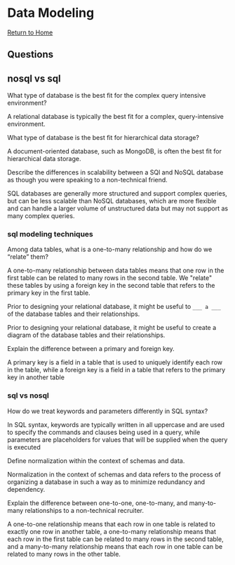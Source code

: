 # Data Modeling

[Return to Home](https://sethppierce.github.io/reading-notes)

## Questions

## nosql vs sql

What type of database is the best fit for the complex query intensive environment?

A relational database is typically the best fit for a complex, query-intensive environment.

What type of database is the best fit for hierarchical data storage?

A document-oriented database, such as MongoDB, is often the best fit for hierarchical data storage.

Describe the differences in scalability between a SQl and NoSQL database as though you were speaking to a non-technical friend.

SQL databases are generally more structured and support complex queries, but can be less scalable than NoSQL databases, which are more flexible and can handle a larger volume of unstructured data but may not support as many complex queries.

### sql modeling techniques

Among data tables, what is a one-to-many relationship and how do we “relate” them?

A one-to-many relationship between data tables means that one row in the first table can be related to many rows in the second table. We "relate" these tables by using a foreign key in the second table that refers to the primary key in the first table.

Prior to designing your relational database, it might be useful to `___ a ___` of the database tables and their relationships.

Prior to designing your relational database, it might be useful to create a diagram of the database tables and their relationships.

Explain the difference between a primary and foreign key.

A primary key is a field in a table that is used to uniquely identify each row in the table, while a foreign key is a field in a table that refers to the primary key in another table

### sql vs nosql

How do we treat keywords and parameters differently in SQL syntax?

In SQL syntax, keywords are typically written in all uppercase and are used to specify the commands and clauses being used in a query, while parameters are placeholders for values that will be supplied when the query is executed

Define normalization within the context of schemas and data.

Normalization in the context of schemas and data refers to the process of organizing a database in such a way as to minimize redundancy and dependency.

Explain the difference between one-to-one, one-to-many, and many-to-many relationships to a non-technical recruiter.

A one-to-one relationship means that each row in one table is related to exactly one row in another table, a one-to-many relationship means that each row in the first table can be related to many rows in the second table, and a many-to-many relationship means that each row in one table can be related to many rows in the other table.